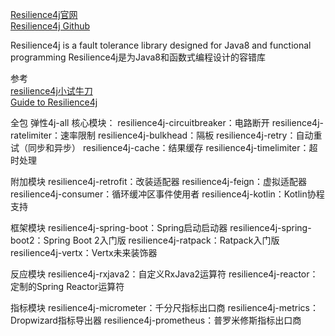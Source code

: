 [Resilience4j官网](https://resilience4j.readme.io/)  
[Resilience4j Github](https://github.com/resilience4j/resilience4j)  


Resilience4j is a fault tolerance library designed for Java8 and functional programming
Resilience4j是为Java8和函数式编程设计的容错库


参考  
[resilience4j小试牛刀](https://segmentfault.com/a/1190000015579734)  
[Guide to Resilience4j](https://www.baeldung.com/resilience4j)  



全包
弹性4j-all
核心模块：
resilience4j-circuitbreaker：电路断开
resilience4j-ratelimiter：速率限制
resilience4j-bulkhead：隔板
resilience4j-retry：自动重试（同步和异步）
resilience4j-cache：结果缓存
resilience4j-timelimiter：超时处理

附加模块
resilience4j-retrofit：改装适配器
resilience4j-feign：虚拟适配器
resilience4j-consumer：循环缓冲区事件使用者
resilience4j-kotlin：Kotlin协程支持

框架模块
resilience4j-spring-boot：Spring启动启动器
resilience4j-spring-boot2：Spring Boot 2入门版
resilience4j-ratpack：Ratpack入门版
resilience4j-vertx：Vertx未来装饰器

反应模块
resilience4j-rxjava2：自定义RxJava2运算符
resilience4j-reactor：定制的Spring Reactor运算符

指标模块
resilience4j-micrometer：千分尺指标出口商
resilience4j-metrics：Dropwizard指标导出器
resilience4j-prometheus：普罗米修斯指标出口商


